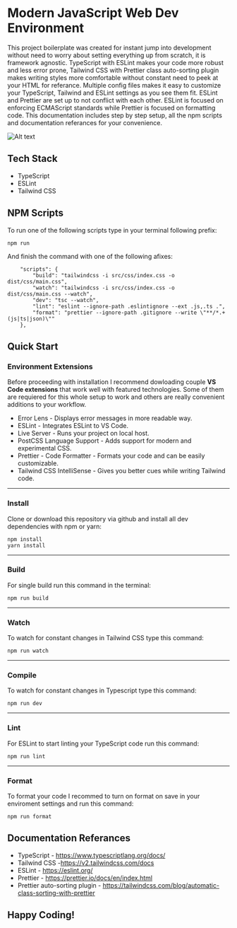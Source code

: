 # **Modern JavaScript Web Dev Environment**

This project boilerplate was created for instant jump into development without need to worry about setting everything up from scratch, it is framework agnostic. TypeScript with ESLint makes your code more robust and less error prone, Tailwind CSS with Prettier class auto-sorting plugin makes writing styles more comfortable without constant need to peek at your HTML for referance. Multiple config files makes it easy to customize your TypeScript, Tailwind and ESLint settings as you see them fit. ESLint and Prettier are set up to not conflict with each other. ESLint is focused on enforcing ECMAScript standards while Prettier is focused on formatting code. This documentation includes step by step setup, all the npm scripts and documentation referances for your convenience.

![Alt text](./dist/assets/modern-web-dev-logo.png 'a title')

## **Tech Stack**

-   TypeScript
-   ESLint
-   Tailwind CSS

## **NPM Scripts**

To run one of the following scripts type in your terminal following prefix:

```npm
npm run
```

And finish the command with one of the following afixes:

```npm
	"scripts": {
		"build": "tailwindcss -i src/css/index.css -o dist/css/main.css",
		"watch": "tailwindcss -i src/css/index.css -o dist/css/main.css --watch",
		"dev": "tsc --watch",
		"lint": "eslint --ignore-path .eslintignore --ext .js,.ts .",
		"format": "prettier --ignore-path .gitignore --write \"**/*.+(js|ts|json)\""
	},

```

## **Quick Start**

### **Environment Extensions**

Before proceeding with installation I recommend dowloading couple **VS Code extensions** that work well with featured technologies.
Some of them are requiered for this whole setup to work and others are really convenient additions to your workflow.

-   Error Lens - Displays error messages in more readable way.
-   ESLint - Integrates ESLint to VS Code.
-   Live Server - Runs your project on local host.
-   PostCSS Language Support - Adds support for modern and experimental CSS.
-   Prettier - Code Formatter - Formats your code and can be easily customizable.
-   Tailwind CSS IntelliSense - Gives you better cues while writing Tailwind code.

---

### **Install**

Clone or download this repository via github and install all dev dependencies with npm or yarn:

```npm
npm install
yarn install
```

---

### **Build**

For single build run this command in the terminal:

```npm
npm run build
```

---

### **Watch**

To watch for constant changes in Tailwind CSS type this command:

```npm
npm run watch
```

---

### **Compile**

To watch for constant changes in Typescript type this command:

```npm
npm run dev
```

---

### **Lint**

For ESLint to start linting your TypeScript code run this command:

```npm
npm run lint
```

---

### **Format**

To format your code I recommed to turn on format on save in your enviroment settings and run this command:

```npm
npm run format
```

## **Documentation Referances**

-   TypeScript - https://www.typescriptlang.org/docs/
-   Tailwind CSS -https://v2.tailwindcss.com/docs
-   ESLint - https://eslint.org/
-   Prettier - https://prettier.io/docs/en/index.html
-   Prettier auto-sorting plugin - https://tailwindcss.com/blog/automatic-class-sorting-with-prettier

## **Happy Coding!**
